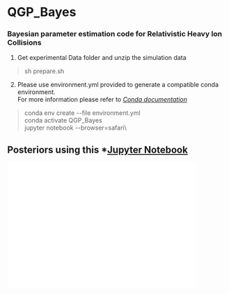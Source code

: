 # QGP_Bayes
### Bayesian parameter estimation code for Relativistic Heavy Ion Collisions

1. Get experimental Data folder and unzip the simulation data
>sh prepare.sh
2. Please use environment.yml provided to generate a compatible conda environment.\
For more information please refer to *[Conda documentation](https://docs.conda.io/projects/conda/en/latest/user-guide/tasks/manage-environments.html)* 
>conda env create --file environment.yml\
>conda activate QGP_Bayes\
>jupyter notebook --browser=safari\

## Posteriors using this *[Jupyter Notebook](https://github.com/danOSU/QGP_Bayes/blob/main/Bayesian%20Parameter%20Estimation%20for%20Relativistic%20Heavy%20Ion%20Physics.ipynb)
![alt text](https://github.com/danOSU/QGP_Bayes/blob/main/Results/FigureFiles/JETSCAPE_bayespartial.png)

